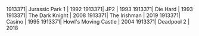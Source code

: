 1913371| Jurassic Park 1 | 1992
1913371| JP2 | 1993
1913371| Die Hard | 1993
1913371| The Dark Knight | 2008
1913371| The Irishman | 2019
1913371| Casino | 1995
1913371| Howl's Moving Castle | 2004
1913371| Deadpool 2 | 2018
